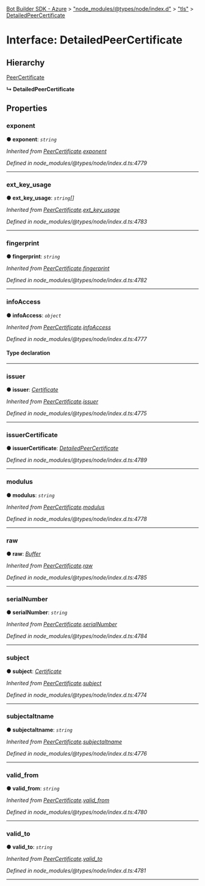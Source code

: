 [Bot Builder SDK - Azure](../README.md) > ["node_modules/@types/node/index.d"](../modules/_node_modules__types_node_index_d_.md) > ["tls"](../modules/_node_modules__types_node_index_d_._tls_.md) > [DetailedPeerCertificate](../interfaces/_node_modules__types_node_index_d_._tls_.detailedpeercertificate.md)



# Interface: DetailedPeerCertificate

## Hierarchy


 [PeerCertificate](_node_modules__types_node_index_d_._tls_.peercertificate.md)

**↳ DetailedPeerCertificate**








## Properties
<a id="exponent"></a>

###  exponent

**●  exponent**:  *`string`* 

*Inherited from [PeerCertificate](_node_modules__types_node_index_d_._tls_.peercertificate.md).[exponent](_node_modules__types_node_index_d_._tls_.peercertificate.md#exponent)*

*Defined in node_modules/@types/node/index.d.ts:4779*





___

<a id="ext_key_usage"></a>

###  ext_key_usage

**●  ext_key_usage**:  *`string`[]* 

*Inherited from [PeerCertificate](_node_modules__types_node_index_d_._tls_.peercertificate.md).[ext_key_usage](_node_modules__types_node_index_d_._tls_.peercertificate.md#ext_key_usage)*

*Defined in node_modules/@types/node/index.d.ts:4783*





___

<a id="fingerprint"></a>

###  fingerprint

**●  fingerprint**:  *`string`* 

*Inherited from [PeerCertificate](_node_modules__types_node_index_d_._tls_.peercertificate.md).[fingerprint](_node_modules__types_node_index_d_._tls_.peercertificate.md#fingerprint)*

*Defined in node_modules/@types/node/index.d.ts:4782*





___

<a id="infoaccess"></a>

###  infoAccess

**●  infoAccess**:  *`object`* 

*Inherited from [PeerCertificate](_node_modules__types_node_index_d_._tls_.peercertificate.md).[infoAccess](_node_modules__types_node_index_d_._tls_.peercertificate.md#infoaccess)*

*Defined in node_modules/@types/node/index.d.ts:4777*


#### Type declaration


[index: `string`]: `string`[]⎮`undefined`






___

<a id="issuer"></a>

###  issuer

**●  issuer**:  *[Certificate](_node_modules__types_node_index_d_._tls_.certificate.md)* 

*Inherited from [PeerCertificate](_node_modules__types_node_index_d_._tls_.peercertificate.md).[issuer](_node_modules__types_node_index_d_._tls_.peercertificate.md#issuer)*

*Defined in node_modules/@types/node/index.d.ts:4775*





___

<a id="issuercertificate"></a>

###  issuerCertificate

**●  issuerCertificate**:  *[DetailedPeerCertificate](_node_modules__types_node_index_d_._tls_.detailedpeercertificate.md)* 

*Defined in node_modules/@types/node/index.d.ts:4789*





___

<a id="modulus"></a>

###  modulus

**●  modulus**:  *`string`* 

*Inherited from [PeerCertificate](_node_modules__types_node_index_d_._tls_.peercertificate.md).[modulus](_node_modules__types_node_index_d_._tls_.peercertificate.md#modulus)*

*Defined in node_modules/@types/node/index.d.ts:4778*





___

<a id="raw"></a>

###  raw

**●  raw**:  *[Buffer](_node_modules__types_node_index_d_.buffer.md)* 

*Inherited from [PeerCertificate](_node_modules__types_node_index_d_._tls_.peercertificate.md).[raw](_node_modules__types_node_index_d_._tls_.peercertificate.md#raw)*

*Defined in node_modules/@types/node/index.d.ts:4785*





___

<a id="serialnumber"></a>

###  serialNumber

**●  serialNumber**:  *`string`* 

*Inherited from [PeerCertificate](_node_modules__types_node_index_d_._tls_.peercertificate.md).[serialNumber](_node_modules__types_node_index_d_._tls_.peercertificate.md#serialnumber)*

*Defined in node_modules/@types/node/index.d.ts:4784*





___

<a id="subject"></a>

###  subject

**●  subject**:  *[Certificate](_node_modules__types_node_index_d_._tls_.certificate.md)* 

*Inherited from [PeerCertificate](_node_modules__types_node_index_d_._tls_.peercertificate.md).[subject](_node_modules__types_node_index_d_._tls_.peercertificate.md#subject)*

*Defined in node_modules/@types/node/index.d.ts:4774*





___

<a id="subjectaltname"></a>

###  subjectaltname

**●  subjectaltname**:  *`string`* 

*Inherited from [PeerCertificate](_node_modules__types_node_index_d_._tls_.peercertificate.md).[subjectaltname](_node_modules__types_node_index_d_._tls_.peercertificate.md#subjectaltname)*

*Defined in node_modules/@types/node/index.d.ts:4776*





___

<a id="valid_from"></a>

###  valid_from

**●  valid_from**:  *`string`* 

*Inherited from [PeerCertificate](_node_modules__types_node_index_d_._tls_.peercertificate.md).[valid_from](_node_modules__types_node_index_d_._tls_.peercertificate.md#valid_from)*

*Defined in node_modules/@types/node/index.d.ts:4780*





___

<a id="valid_to"></a>

###  valid_to

**●  valid_to**:  *`string`* 

*Inherited from [PeerCertificate](_node_modules__types_node_index_d_._tls_.peercertificate.md).[valid_to](_node_modules__types_node_index_d_._tls_.peercertificate.md#valid_to)*

*Defined in node_modules/@types/node/index.d.ts:4781*





___


